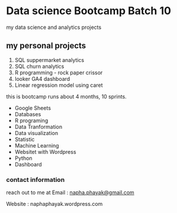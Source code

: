 # Data science Bootcamp Batch 10 
my data science and analytics projects

## my personal projects

1. SQL  suppermarket analytics
2. SQL churn analytics
3. R programming - rock paper crissor
4. looker GA4 dashboard
5.  Linear regression model using caret 

this is bootcamp runs about 4 months, 10  sprints.

- Google Sheets
- Databases
- R programing
- Data Tranformation
- Data visualization
- Statistic
- Machine Learning
- Websitet with Wordpress
- Python
- Dashboard

### contact information 
reach out to me at Email :  napha.phayak@gmail.com 

Website :  naphaphayak.wordpress.com









